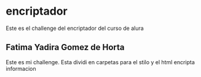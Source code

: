# encriptador
Este es el challenge del encriptador del curso de alura

## Fatima Yadira Gomez de Horta
Este es mi challenge.
Esta dividi en carpetas para el stilo y el html
encripta informacion
